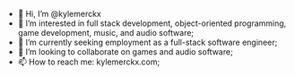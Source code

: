 - 👋 Hi, I’m @kylemerckx
- 👀 I’m interested in full stack development, object-oriented programming, game development, music, and audio software;
- 🌱 I’m currently seeking employment as a full-stack software engineer;
- 💞️ I’m looking to collaborate on games and audio software;
- 📫 How to reach me: kylemerckx.com;

<!---
kylemerckx/kylemerckx is a ✨ special ✨ repository because its `README.md` (this file) appears on your GitHub profile.
You can click the Preview link to take a look at your changes.
--->
